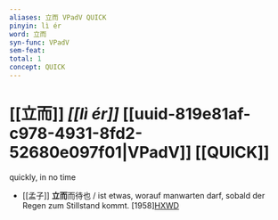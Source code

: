 ```yaml
---
aliases: 立而 VPadV QUICK
pinyin: lì ér
word: 立而
syn-func: VPadV
sem-feat: 
total: 1
concept: QUICK 
---
```

# [[立而]] *[[lì ér]]*  [[uuid-819e81af-c978-4931-8fd2-52680e097f01|VPadV]] [[QUICK]]
quickly, in no time
 - [[孟子]] **立而**而待也 / ist etwas, worauf manwarten darf, sobald der Regen zum Stillstand kommt. [1958][HXWD](https://hxwd.org/textview.html?location=KR1h0001_tls_008-21a.14)